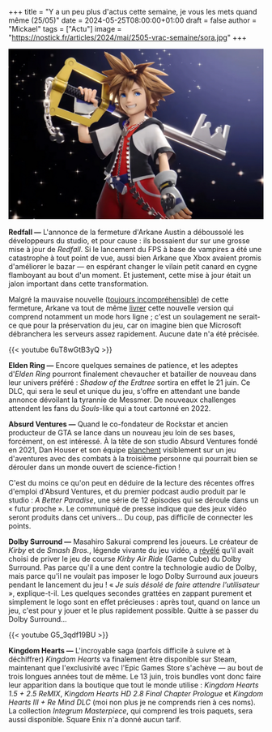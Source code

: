 +++
title = "Y a un peu plus d'actus cette semaine, je vous les mets quand même (25/05)"
date = 2024-05-25T08:00:00+01:00
draft = false
author = "Mickael"
tags = ["Actu"]
image = "https://nostick.fr/articles/2024/mai/2505-vrac-semaine/sora.jpg"
+++

![Kingdom Hearts](sora.jpg "Ouf, Sora a retrouvé la clé du week-end.")

**Redfall —** L'annonce de la fermeture d'Arkane Austin a déboussolé les développeurs du studio, et pour cause : ils bossaient dur sur une grosse mise à jour de *Redfall*. Si le lancement du FPS à base de vampires a été une catastrophe à tout point de vue, aussi bien Arkane que Xbox avaient promis d'améliorer le bazar — en espérant changer le vilain petit canard en cygne flamboyant au bout d'un moment. Et justement, cette mise à jour était un jalon important dans cette transformation. 

Malgré la mauvaise nouvelle ([toujours incompréhensible](https://nostick.fr/articles/2024/mai/0705-fin-de-partie-pour-arkane-austin-et-tango-gameworks/)) de cette fermeture, Arkane va tout de même [livrer](https://x.com/playRedfall/status/1791491460858020040) cette nouvelle version qui comprend notamment un mode hors ligne ; c'est un soulagement ne serait-ce que pour la préservation du jeu, car on imagine bien que Microsoft débranchera les serveurs assez rapidement. Aucune date n'a été précisée.

{{< youtube 6uT8wGtB3yQ >}} 

**Elden Ring —** Encore quelques semaines de patience, et les adeptes d'*Elden Ring* pourront finalement chevaucher et batailler de nouveau dans leur univers préféré : *Shadow of the Erdtree* sortira en effet le 21 juin. Ce DLC, qui sera le seul et unique du jeu, s'offre en attendant une bande annonce dévoilant la tyrannie de Messmer. De nouveaux challenges attendent les fans du *Souls*-like qui a tout cartonné en 2022.

**Absurd Ventures —** Quand le co-fondateur de Rockstar et ancien producteur de GTA se lance dans un nouveau jeu loin de ses bases, forcément, on est intéressé. À la tête de son studio Absurd Ventures fondé en 2021, Dan Houser et son équipe [planchent](https://www.ign.com/articles/rockstar-co-founder-dan-housers-new-game-details) visiblement sur un jeu d'aventures avec des combats à la troisième personne qui pourrait bien se dérouler dans un monde ouvert de science-fiction !

C'est du moins ce qu'on peut en déduire de la lecture des récentes offres d'emploi d'Absurd Ventures, et du premier podcast audio produit par le studio : *A Better Paradise*, une série de 12 épisodes qui se déroule dans un « futur proche ». Le communiqué de presse indique que des jeux vidéo seront produits dans cet univers… Du coup, pas difficile de connecter les points.

**Dolby Surround —** Masahiro Sakurai comprend les joueurs. Le créateur de *Kirby* et de *Smash Bros.*, légende vivante du jeu vidéo, a [révélé](https://www.youtube.com/watch?v=Kb0rE9Yt8b0) qu'il avait choisi de priver le jeu de course *Kirby Air Ride* (Game Cube) du Dolby Surround. Pas parce qu'il a une dent contre la technologie audio de Dolby, mais parce qu'il ne voulait pas imposer le logo Dolby Surround aux joueurs pendant le lancement du jeu ! « *Je suis désolé de faire attendre l'utilisateur* », explique-t-il. Les quelques secondes grattées en zappant purement et simplement le logo sont en effet précieuses : après tout, quand on lance un jeu, c'est pour y jouer et le plus rapidement possible. Quitte à se passer du Dolby Surround…

{{< youtube G5_3qdf19BU >}} 

**Kingdom Hearts —** L'incroyable saga (parfois difficile à suivre et à déchiffrer) *Kingdom Hearts* va finalement être disponible sur Steam, maintenant que l'exclusivité avec l'Epic Games Store s'achève — au bout de trois longues années tout de même. Le 13 juin, trois bundles vont donc faire leur apparition dans la boutique que tout le monde utilise : *Kingdom Hearts 1.5 + 2.5 ReMIX*, *Kingdom Hearts HD 2.8 Final Chapter Prologue* et *Kingdom Hearts III + Re Mind DLC* (moi non plus je ne comprends rien à ces noms). La collection *Integrum Masterpiece*, qui comprend les trois paquets, sera aussi disponible. Square Enix n'a donné aucun tarif.